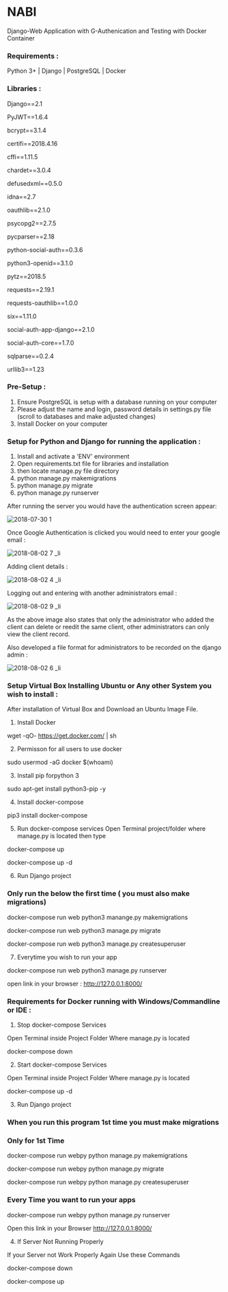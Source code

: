 # NABI 

Django-Web Application with G-Authenication and Testing with Docker Container

### Requirements :

Python 3+ | Django | PostgreSQL | Docker

### Libraries :

Django==2.1

PyJWT==1.6.4

bcrypt==3.1.4

certifi==2018.4.16

cffi==1.11.5

chardet==3.0.4

defusedxml==0.5.0

idna==2.7

oauthlib==2.1.0

psycopg2==2.7.5

pycparser==2.18

python-social-auth==0.3.6

python3-openid==3.1.0

pytz==2018.5

requests==2.19.1

requests-oauthlib==1.0.0

six==1.11.0

social-auth-app-django==2.1.0

social-auth-core==1.7.0

sqlparse==0.2.4

urllib3==1.23

### Pre-Setup :

1) Ensure PostgreSQL is setup with a database running on your computer
2) Please adjust the name and login, password details in settings.py file (scroll to databases and make adjusted changes)
3) Install Docker on your computer 

### Setup for Python and Django for running the application :

1) Install and activate a 'ENV' environment 
2) Open requirements.txt file for libraries and installation
3) then locate manage.py file directory
4) python manage.py makemigrations
5) python manage.py migrate
6) python manage.py runserver

After running the server you would have the authentication screen appear:

![2018-07-30 1](https://user-images.githubusercontent.com/41096204/43560533-f616b1ea-95e0-11e8-80c8-6e5af30403c9.png)

Once Google Authentication is clicked you would need to enter your google email :

![2018-08-02 7 _li](https://user-images.githubusercontent.com/41096204/43566858-e501e3da-95fd-11e8-9410-550d3e7cf6f3.jpg)

Adding client details :

![2018-08-02 4 _li](https://user-images.githubusercontent.com/41096204/43567155-d22aa656-95fe-11e8-9734-7bfbf0c4c366.jpg)


Logging out and entering with another administrators email :

![2018-08-02 9 _li](https://user-images.githubusercontent.com/41096204/43567313-570075a4-95ff-11e8-99b5-b3f59817d7f6.jpg)

As the above image also states that only the administrator who added the client can delete or reedit the same client, other administrators can only view the client record.

Also developed a file format for administrators to be recorded on the django admin :

![2018-08-02 6 _li](https://user-images.githubusercontent.com/41096204/43567483-f0c8ae86-95ff-11e8-9515-f520c34b02b0.jpg)

### Setup Virtual Box Installing Ubuntu or Any other System you wish to install :

After installation of Virtual Box and Download an Ubuntu Image File.



1) Install Docker

wget -qO- https://get.docker.com/ | sh

2) Permisson for all users to use docker

sudo usermod -aG docker $(whoami)

3) Install pip forpython 3

sudo apt-get install python3-pip -y

4) Install docker-compose

pip3 install docker-compose

5) Run docker-compose services
Open Terminal project/folder where manage.py is located then type

docker-compose up

docker-compose up -d

6) Run Django project

### Only run the below the first time ( you must also make migrations)

docker-compose run web python3 manange.py makemigrations 

docker-compose run web python3 manage.py migrate

docker-compose run web python3 manage.py createsuperuser

7) Everytime you wish to run your app

docker-compose run web python3 manage.py runserver

open link in your browser : http://127.0.0.1:8000/

### Requirements for Docker running with Windows/Commandline or IDE : 

1) Stop docker-compose Services

Open Terminal inside Project Folder Where manage.py is located

docker-compose down

2) Start docker-compose Services

Open Terminal inside Project Folder Where manage.py is located

docker-compose up -d

3) Run Django project

### When you run this program 1st time you must make migrations
### Only for 1st Time

docker-compose run webpy python manage.py makemigrations

docker-compose run webpy python manage.py migrate

docker-compose run webpy python manage.py createsuperuser

### Every Time you want to run your apps

docker-compose run webpy python manage.py runserver 

Open this link in your Browser http://127.0.0.1:8000/

4) If Server Not Running Properly

If your Server not Work Properly Again Use these Commands

docker-compose down

docker-compose up
